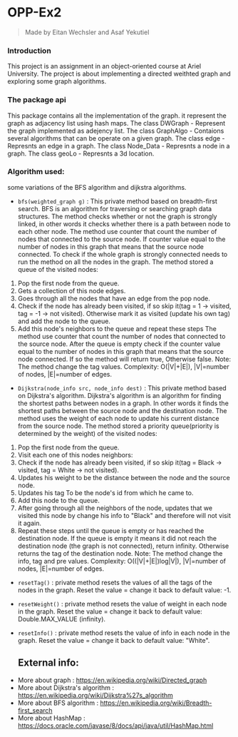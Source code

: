 # OPP-Ex2

> Made by Eitan Wechsler and Asaf Yekutiel

### Introduction
This project is an assignment in an object-oriented course at Ariel University.
The project is about implementing a directed weithted graph and exploring some graph algorithms.

### The package api
This package contains all the implementation of the graph.
it represent the graph as adjacency list using hash maps.
The class DWGraph - Represent the graph implemented as adejency list.
The class GraphAlgo - Contaions several algorithms that can be operate on a given graph.
The class edge - Represnts an edge in a graph.
The class Node_Data - Represnts a node in a graph.
The class geoLo - Represnts a 3d location.

### Algorithm used:
some variations of the BFS algorithm and dijkstra algorithms.
* `bfs(weighted_graph g)` : This private method based on breadth-first search.
BFS is an algorithm for traversing or searching graph data structures.
The method checks whether or not the graph is strongly linked,
in other words it checks whether there is a path between node to each other node.
The method use counter that count the number of nodes that connected to the source node.
If counter value equal to the number of nodes in this graph that means that the source node connected.
To check if the whole graph is strongly connected needs to run the method on all the nodes in the graph.
The method stored a queue of the visited nodes:
1. Pop the first node from the queue.
2. Gets a collection of this node edges.
3. Goes through all the nodes that have an edge from the pop node.
4. Check if the node has already been visited, if so skip it(tag = 1 -> visited, tag = -1 -> not visited).
  Otherwise mark it as visited (update his own tag) and add the node to the queue.
5. Add this node's neighbors to the queue and repeat these steps
The method use counter that count the number of nodes that connected to the source node.
After the queue is empty check if the counter value equal to the number of nodes in this graph
that means that the source node connected.
If so the method will return true, Otherwise false.
Note: The method change the tag values.
Complexity: O(|V|+|E|), |V|=number of nodes, |E|=number of edges.

* `Dijkstra(node_info src, node_info dest)` : This private method based on Dijkstra's algorithm.
Dijkstra's algorithm is an algorithm for finding the shortest paths between nodes in a graph.
In other words it finds the shortest paths between the source node and the destination node.
The method uses the weight of each node to update his current distance from the source node.
The method stored a priority queue(priority is determined by the weight) of the visited nodes:
1. Pop the first node from the queue.
2. Visit each one of this nodes neighbors:
3. Check if the node has already been visited, if so skip it(tag = Black -> visited, tag = White -> not visited).
4. Updates his weight to be the distance between the node and the source node.
5. Updates his tag To be the node's id from which he came to.
6. Add this node to the queue.
7. After going through all the neighbors of the node, updates that we visited this node by change his info to "Black" and therefore will not visit it again.
8. Repeat these steps until the queue is empty or has reached the destination node.
If the queue is empty it means it did not reach the destination node (the graph is not connected), return infinity.
Otherwise returns the tag of the destination node.
Note: The method change the info, tag and pre values.
Complexity: O((|V|+|E|)log|V|), |V|=number of nodes, |E|=number of edges.

* `resetTag()` : private method resets the values of all the tags of the nodes in the graph.
  Reset the value = change it back to default value: -1.
* `resetWeight()` : private method resets the value of weight in each node in the graph.
  Reset the value = change it back to default value: Double.MAX_VALUE (infinity).
* `resetInfo()` : private method resets the value of info in each node in the graph.
  Reset the value = change it back to default value: "White".
  
  ## External info:
- More about graph : https://en.wikipedia.org/wiki/Directed_graph
- More about Dijkstra's algorithm : https://en.wikipedia.org/wiki/Dijkstra%27s_algorithm
- More about BFS algorithm : https://en.wikipedia.org/wiki/Breadth-first_search
- More about HashMap : https://docs.oracle.com/javase/8/docs/api/java/util/HashMap.html
